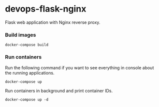 # devops-flask-nginx
Flask web application with Nginx reverse proxy.


### Build images
```shell
docker-compose build
```

### Run containers

Run the following command if you want to see everything in console about the running applications.

```shell
docker-compose up
```

Run containers in background and print container IDs.

```shell
docker-compose up -d
```
